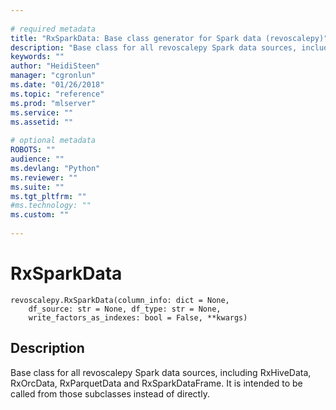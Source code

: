 ```yaml
--- 
 
# required metadata 
title: "RxSparkData: Base class generator for Spark data (revoscalepy)" 
description: "Base class for all revoscalepy Spark data sources, including RxHiveData, RxOrcData, RxParquetData and RxSparkDataFrame. It is intended to be called from those subclasses instead of directly." 
keywords: "" 
author: "HeidiSteen" 
manager: "cgronlun" 
ms.date: "01/26/2018" 
ms.topic: "reference" 
ms.prod: "mlserver" 
ms.service: "" 
ms.assetid: "" 
 
# optional metadata 
ROBOTS: "" 
audience: "" 
ms.devlang: "Python" 
ms.reviewer: "" 
ms.suite: "" 
ms.tgt_pltfrm: "" 
#ms.technology: "" 
ms.custom: "" 
 
---
```


# RxSparkData


 



```
revoscalepy.RxSparkData(column_info: dict = None,
    df_source: str = None, df_type: str = None,
    write_factors_as_indexes: bool = False, **kwargs)
```





## Description

Base class for all revoscalepy Spark data sources,
including RxHiveData, RxOrcData, RxParquetData and RxSparkDataFrame.
It is intended to be called from those subclasses
instead of directly.
